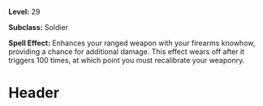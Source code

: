 <!-- TITLE: Spell: Full Metal Jacket -->
<!-- SUBTITLE:  -->

**Level:** 29

**Subclass:** Soldier

**Spell Effect:** Enhances your ranged weapon with your firearms knowhow, providing a chance for additional damage.  This effect wears off after it triggers 100 times, at which point you must recalibrate your weaponry.

# Header